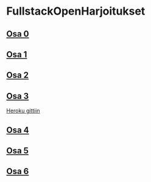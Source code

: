 # FullstackOpenHarjoitukset

## [Osa 0](https://github.com/wood101/FullstackOpenHarjoitukset/tree/master/Osa0)
## [Osa 1](https://github.com/wood101/FullstackOpenHarjoitukset/tree/master/Osa1)
## [Osa 2](https://github.com/wood101/FullstackOpenHarjoitukset/tree/master/Osa2)
## [Osa 3](https://github.com/wood101/FullstackOpenHarjoitukset/tree/master/Osa3)
   [Heroku gittiin](https://github.com/wood101/fullstackViikko3)
## [Osa 4](https://github.com/wood101/FullstackOpenHarjoitukset/tree/master/Osa4)
## [Osa 5](https://github.com/wood101/FullstackOpenHarjoitukset/tree/master/Osa5)
## [Osa 6](https://github.com/wood101/FullstackOpenHarjoitukset/tree/master/Osa6)
